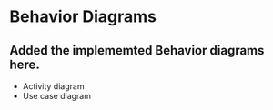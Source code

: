 # Behavior Diagrams

## Added the implememted Behavior diagrams here. 
* Activity diagram
* Use case diagram
